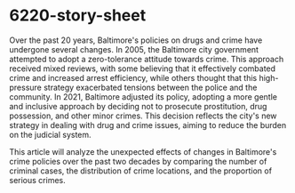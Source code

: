 # 6220-story-sheet

Over the past 20 years, Baltimore's policies on drugs and crime have undergone several changes. In 2005, the Baltimore city government attempted to adopt a zero-tolerance attitude towards crime. This approach received mixed reviews, with some believing that it effectively combated crime and increased arrest efficiency, while others thought that this high-pressure strategy exacerbated tensions between the police and the community. In 2021, Baltimore adjusted its policy, adopting a more gentle and inclusive approach by deciding not to prosecute prostitution, drug possession, and other minor crimes. This decision reflects the city's new strategy in dealing with drug and crime issues, aiming to reduce the burden on the judicial system.

This article will analyze the unexpected effects of changes in Baltimore's crime policies over the past two decades by comparing the number of criminal cases, the distribution of crime locations, and the proportion of serious crimes.
